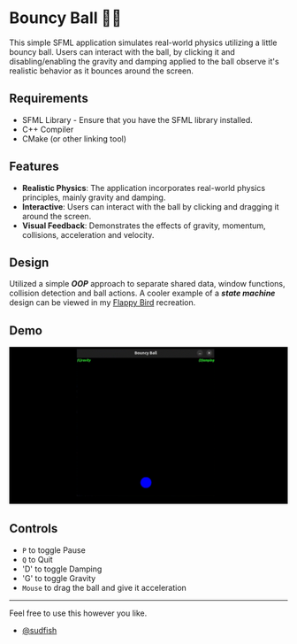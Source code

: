 # Bouncy Ball 📐🎱

This simple SFML application simulates real-world physics utilizing a little bouncy ball. 
Users can interact with the ball, by clicking it and disabling/enabling the gravity
and damping applied to the ball observe it's realistic behavior as it bounces around the screen. 

## Requirements 
- SFML Library - Ensure that you have the SFML library installed.
- C++ Compiler
- CMake (or other linking tool)

## Features 
* **Realistic Physics**: The application incorporates real-world physics principles, mainly gravity and damping. 
* **Interactive**: Users can interact with the ball by clicking and dragging it around the screen.
* **Visual Feedback**: Demonstrates the effects of gravity, momentum, collisions, acceleration and velocity.

## Design

Utilized a simple **_OOP_** approach to separate shared data, window functions, collision detection and ball actions. 
A cooler example of a **_state machine_** design can be viewed in my [Flappy Bird](https://github.com/sudfish/Flappy-Bird) recreation. 

## Demo

![Demo GIF](demo/demo.gif)

## Controls

* `P` to toggle Pause
* `Q` to Quit
* 'D' to toggle Damping
* 'G' to toggle Gravity
* `Mouse` to drag the ball and give it acceleration

---

Feel free to use this however you like. 
- [@sudfish](https://github.com/sudfish)
